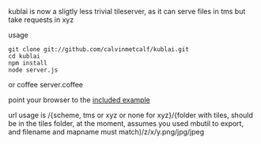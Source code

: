 kublai is now a sligtly less trivial tileserver, as it can serve files in tms but take requests in xyz

usage

	git clone git://github.com/calvinmetcalf/kublai.git
	cd kublai
	npm install
	node server.js
or
	coffee server.coffee

point your browser to the [included example](http://localhost:7027/gc/6/18/23.png)

url usage is /{scheme, tms or xyz or none for xyz}/{folder with tiles, should be in the tiles folder, at the moment, assumes you used mbutil to export, and filename and mapname must match)/z/x/y.png/jpg/jpeg
